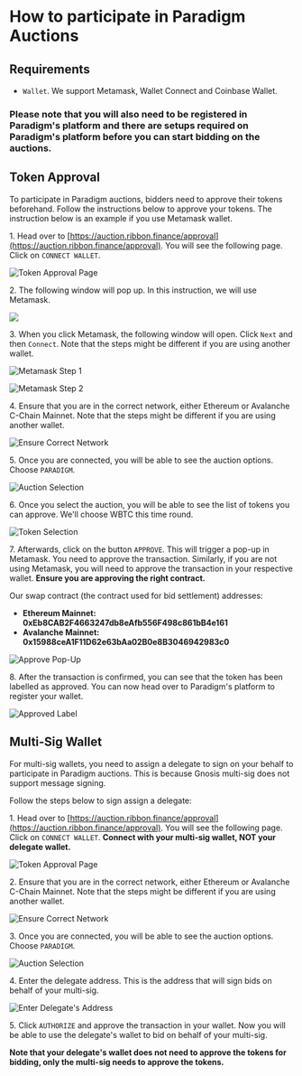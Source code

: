 # How to participate in Paradigm Auctions

## Requirements

* `Wallet`. We support Metamask, Wallet Connect and Coinbase Wallet.

### **Please note that you will also need to be registered in Paradigm's platform and there are setups required on Paradigm's platform before you can start bidding on the auctions.**

## Token Approval

To participate in Paradigm auctions, bidders need to approve their tokens beforehand. Follow the instructions below to approve your tokens. The instruction below is an example if you use Metamask wallet.

1\. Head over to [https://auction.ribbon.finance/approval](https://auction.ribbon.finance/approval). You will see the following page. Click on `CONNECT WALLET`.&#x20;

![Token Approval Page](<../../.gitbook/assets/Screenshot 2022-05-10 at 2.33.40 PM.png>)

2\. The following window will pop up. In this instruction, we will use Metamask.

![](<../../.gitbook/assets/Screenshot 2022-05-10 at 2.37.48 PM.png>)

3\. When you click Metamask, the following window will open. Click `Next` and then `Connect`. Note that the steps might be different if you are using another wallet.

![Metamask Step 1](<../../.gitbook/assets/Screenshot 2022-05-10 at 2.39.03 PM.png>)

![Metamask Step 2](<../../.gitbook/assets/Screenshot 2022-05-10 at 2.40.47 PM (1).png>)

4\. Ensure that you are in the correct network, either Ethereum or Avalanche C-Chain Mainnet. Note that the steps might be different if you are using another wallet.

![Ensure Correct Network](<../../.gitbook/assets/Screenshot 2022-05-10 at 2.43.54 PM.png>)

5\. Once you are connected, you will be able to see the auction options. Choose `PARADIGM`.

![Auction Selection](<../../.gitbook/assets/Screenshot 2022-05-10 at 2.46.22 PM (2).png>)

6\. Once you select the auction, you will be able to see the list of tokens you can approve. We'll choose WBTC this time round.

![Token Selection](<../../.gitbook/assets/Screenshot 2022-05-10 at 2.48.58 PM.png>)

7\. Afterwards, click on the button `APPROVE`. This will trigger a pop-up in Metamask. You need to approve the transaction. Similarly, if you are not using Metamask, you will need to approve the transaction in your respective wallet. **Ensure you are approving the right contract.**&#x20;

Our swap contract (the contract used for bid settlement) addresses:

* **Ethereum Mainnet: 0xEb8CAB2F4663247db8eAfb556F498c861bB4e161**
* **Avalanche Mainnet: 0x15988ceA1F11D62e63bAa02B0e8B3046942983c0**

![Approve Pop-Up](<../../.gitbook/assets/Screenshot 2022-07-11 at 1.29.57 PM.png>)

8\. After the transaction is confirmed, you can see that the token has been labelled as approved. You can now head over to Paradigm's platform to register your wallet.

![Approved Label](<../../.gitbook/assets/Screenshot 2022-05-10 at 2.59.29 PM.png>)

## Multi-Sig Wallet

For multi-sig wallets, you need to assign a delegate to sign on your behalf to participate in Paradigm auctions. This is because Gnosis multi-sig does not support message signing.

Follow the steps below to sign assign a delegate:

1\. Head over to [https://auction.ribbon.finance/approval](https://auction.ribbon.finance/approval). You will see the following page. Click on `CONNECT WALLET`. **Connect with your multi-sig wallet, NOT your delegate wallet.**

![Token Approval Page](<../../.gitbook/assets/Screenshot 2022-05-10 at 2.33.40 PM.png>)

2\. Ensure that you are in the correct network, either Ethereum or Avalanche C-Chain Mainnet. Note that the steps might be different if you are using another wallet.

![Ensure Correct Network](<../../.gitbook/assets/Screenshot 2022-05-10 at 2.43.54 PM.png>)

3\. Once you are connected, you will be able to see the auction options. Choose `PARADIGM`.

![Auction Selection](<../../.gitbook/assets/Screenshot 2022-05-10 at 2.46.22 PM (2).png>)

4\. Enter the delegate address. This is the address that will sign bids on behalf of your multi-sig.

![Enter Delegate's Address](<../../.gitbook/assets/Screenshot 2022-07-11 at 1.38.21 PM.png>)

5\. Click `AUTHORIZE` and approve the transaction in your wallet. Now you will be able to use the delegate's wallet to bid on behalf of your multi-sig.&#x20;

**Note that your delegate's wallet does not need to approve the tokens for bidding, only the multi-sig needs to approve the tokens.**
